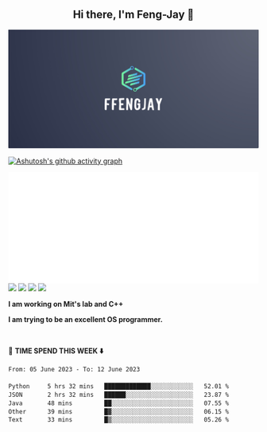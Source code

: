 <h2 align="center"> Hi there, I'm Feng-Jay 👋 </h2>  

![](https://github.com/Feng-Jay/DataStruct/blob/master/Image/1.png)  

[![Ashutosh's github activity graph](https://activity-graph.herokuapp.com/graph?username=Feng-Jay&theme=github)](https://github.com/ashutosh00710/github-readme-activity-graph)



<img src='/metrics.plugin.achievements.compact.svg' align='right' />

![](https://visitor-badge.glitch.me/badge?page_id=Feng-Jay.readme)
![](https://img.shields.io/badge/Concentrate-Cpp-blue)
![](https://img.shields.io/badge/Rust-primer-orange)
![](https://img.shields.io/badge/Target-OS-9cf)  

<p align="left"><b>
I am working on Mit's lab and C++

I am trying to be an excellent OS programmer. 
</b></p>
<!-- ![Achievement]() -->

<!-- <img align="right" src="https://github-readme-stats.vercel.app/api?username=Feng-Jay&show_icons=true&icon_color=CE1D2D&text_color=718096&bg_color=ffffff&hide_title=true" /> -->
<!-- ![Calendar]() -->
<!-- <img src='/metrics.plugin.isocalendar.fullyear.svg' align='center' />   -->
<!-- 
<img src='metrics.plugin.stargazers.svg' align='right' width='200' height='200'> -->

&emsp;

<!-- ![Metrics](/github-metrics.svg) -->

📘 **TIME SPEND THIS WEEK ⬇️**
<!--START_SECTION:waka-->

```txt
From: 05 June 2023 - To: 12 June 2023

Python     5 hrs 32 mins   █████████████░░░░░░░░░░░░   52.01 %
JSON       2 hrs 32 mins   ██████░░░░░░░░░░░░░░░░░░░   23.87 %
Java       48 mins         ██░░░░░░░░░░░░░░░░░░░░░░░   07.55 %
Other      39 mins         █▓░░░░░░░░░░░░░░░░░░░░░░░   06.15 %
Text       33 mins         █▒░░░░░░░░░░░░░░░░░░░░░░░   05.26 %
```

<!--END_SECTION:waka-->
